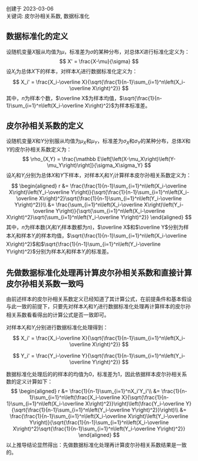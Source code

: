 创建于 2023-03-06<br>
关键词: 皮尔孙相关系数, 数据标准化

## 数据标准化的定义

设随机变量$X$服从均值为$\mu$，标准差为$\sigma$的某种分布，对总体$X$进行标准化定义为：
$$
X' = \frac{X-\mu}{\sigma}
$$
设$X_i$为总体$X$下的样本，对样本$X_i$进行数据标准化定义为：
$$
X_i' = \frac{X_i-\overline X}{\sqrt{\frac{1}{n-1}\sum_{i=1}^n\left(X_i-\overline X\right)^2}}
$$
其中，$n$为样本个数，$\overline X$为样本均值，$\sqrt{\frac{1}{n-1}\sum_{i=1}^n\left(X_i-\overline X\right)^2}$为样本标准差。

## 皮尔孙相关系数的定义

设随机变量$X$和$Y$分别服从均值为$\mu_X$和$\mu_Y$，标准差为$\sigma_X$和$\sigma_Y$的某种分布，总体$X$和$Y$的皮尔孙相关系数定义为：
$$
\rho_{X,Y} = \frac{\mathbb E\left[\left(X-\mu_X\right)\left(Y-\mu_Y\right)\right]}{\sigma_X\sigma_Y}
$$
设$X_i$和$Y_i$分别为总体$X$和$Y$下样本，对样本$X_i$和$Y_i$计算样本皮尔孙相关系数定义为：
$$
\begin{aligned}
r &= \frac{\frac{1}{n-1}\sum_{i=1}^n\left(X_i-\overline X\right)\left(Y_i-\overline Y\right)}{\sqrt{\frac{1}{n-1}\sum_{i=1}^n\left(X_i-\overline X\right)^2}\sqrt{\frac{1}{n-1}\sum_{i=1}^n\left(Y_i-\overline Y\right)^2}}\\
  &= \frac{\sum_{i=1}^n\left(X_i-\overline X\right)\left(Y_i-\overline Y\right)}{\sqrt{\sum_{i=1}^n\left(X_i-\overline X\right)^2}\sqrt{\sum_{i=1}^n\left(Y_i-\overline Y\right)^2}}
\end{aligned}
$$
其中，$n$为样本数($X_i$和$Y_i$样本数都为$n$)，$\overline X$和$\overline Y$分别为样本$X_i$和样本$Y_i$的样本均值，$\sqrt{\frac{1}{n-1}\sum_{i=1}^n\left(X_i-\overline X\right)^2}$和$\sqrt{\frac{1}{n-1}\sum_{i=1}^n\left(Y_i-\overline Y\right)^2}$分别为样本$X_i$和样本$Y_i$的标准差。

## 先做数据标准化处理再计算皮尔孙相关系数和直接计算皮尔孙相关系数一致吗

由前述样本的皮尔孙相关系数定义已经知道了其计算公式，在前提条件和基本假设与此一致的前提下，只要先对样本$X_i$和$Y_i$进行数据标准化处理再计算样本的皮尔孙相关系数看看得出的计算公式是否一致即可。

对样本$X_i$和$Y_i$分别进行数据标准化处理得到：
$$
X_i' = \frac{X_i-\overline X}{\sqrt{\frac{1}{n-1}\sum_{i=1}^n\left(X_i-\overline X\right)^2}}
$$

$$
Y_i' = \frac{Y_i-\overline Y}{\sqrt{\frac{1}{n-1}\sum_{i=1}^n\left(Y_i-\overline Y\right)^2}}
$$

数据标准化处理后的的样本的均值为$0$，标准差为$1$，因此依据样本皮尔孙相关系数的定义计算如下：
$$
\begin{aligned}
r &= \frac{1}{n-1}\sum_{i=1}^nX_i'Y_i'\\
  &= \frac{1}{n-1}\sum_{i=1}^n\left(\frac{X_i-\overline X}{\sqrt{\frac{1}{n-1}\sum_{i=1}^n\left(X_i-\overline X\right)^2}}\right)\left(\frac{Y_i-\overline Y}{\sqrt{\frac{1}{n-1}\sum_{i=1}^n\left(Y_i-\overline Y\right)^2}}\right)\\
  &= \frac{\frac{1}{n-1}\sum_{i=1}^n\left(X_i-\overline X\right)\left(Y_i-\overline Y\right)}{\sqrt{\frac{1}{n-1}\sum_{i=1}^n\left(X_i-\overline X\right)^2}\sqrt{\frac{1}{n-1}\sum_{i=1}^n\left(Y_i-\overline Y\right)^2}}
\end{aligned}
$$
以上推导结论显然得出：先做数据标准化处理再计算皮尔孙相关系数结果是一致的。